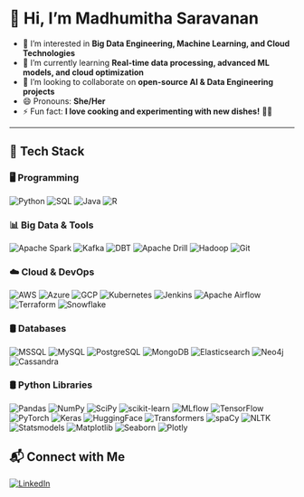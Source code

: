 # 👋 Hi, I’m Madhumitha Saravanan

- 👀 I’m interested in **Big Data Engineering, Machine Learning, and Cloud Technologies**  
- 🌱 I’m currently learning **Real-time data processing, advanced ML models, and cloud optimization**  
- 💞️ I’m looking to collaborate on **open-source AI & Data Engineering projects**  
- 😄 Pronouns: **She/Her**  
- ⚡ Fun fact: **I love cooking and experimenting with new dishes!** 🍳🔥  

---

## 🎯 **Tech Stack**

### **🖥 Programming**
![Python](https://img.shields.io/badge/Python-007ACC?style=for-the-badge&logo=python&logoColor=white)
![SQL](https://img.shields.io/badge/SQL-007ACC?style=for-the-badge&logo=microsoftsqlserver&logoColor=white)
![Java](https://img.shields.io/badge/Java-007ACC?style=for-the-badge&logo=openjdk&logoColor=white)
![R](https://img.shields.io/badge/R-007ACC?style=for-the-badge&logo=r&logoColor=white)

### **📊 Big Data & Tools**
![Apache Spark](https://img.shields.io/badge/Apache%20Spark-007ACC?style=for-the-badge&logo=apachespark&logoColor=white)
![Kafka](https://img.shields.io/badge/Kafka-007ACC?style=for-the-badge&logo=apachekafka&logoColor=white)
![DBT](https://img.shields.io/badge/DBT-007ACC?style=for-the-badge&logo=dbt&logoColor=white)
![Apache Drill](https://img.shields.io/badge/Apache%20Drill-007ACC?style=for-the-badge)
![Hadoop](https://img.shields.io/badge/Hadoop-007ACC?style=for-the-badge&logo=apachehadoop&logoColor=white)
![Git](https://img.shields.io/badge/Git-007ACC?style=for-the-badge&logo=git&logoColor=white)

### **☁️ Cloud & DevOps**
![AWS](https://img.shields.io/badge/AWS-007ACC?style=for-the-badge&logo=amazonaws&logoColor=white)
![Azure](https://img.shields.io/badge/Azure-007ACC?style=for-the-badge&logo=microsoftazure&logoColor=white)
![GCP](https://img.shields.io/badge/GCP-007ACC?style=for-the-badge&logo=googlecloud&logoColor=white)
![Kubernetes](https://img.shields.io/badge/Kubernetes-007ACC?style=for-the-badge&logo=kubernetes&logoColor=white)
![Jenkins](https://img.shields.io/badge/Jenkins-007ACC?style=for-the-badge&logo=jenkins&logoColor=white)
![Apache Airflow](https://img.shields.io/badge/Apache%20Airflow-007ACC?style=for-the-badge&logo=apacheairflow&logoColor=white)
![Terraform](https://img.shields.io/badge/Terraform-007ACC?style=for-the-badge&logo=terraform&logoColor=white)
![Snowflake](https://img.shields.io/badge/Snowflake-007ACC?style=for-the-badge&logo=snowflake&logoColor=white)

### **🛢 Databases**
![MSSQL](https://img.shields.io/badge/MSSQL-007ACC?style=for-the-badge&logo=microsoftsqlserver&logoColor=white)
![MySQL](https://img.shields.io/badge/MySQL-007ACC?style=for-the-badge&logo=mysql&logoColor=white)
![PostgreSQL](https://img.shields.io/badge/PostgreSQL-007ACC?style=for-the-badge&logo=postgresql&logoColor=white)
![MongoDB](https://img.shields.io/badge/MongoDB-007ACC?style=for-the-badge&logo=mongodb&logoColor=white)
![Elasticsearch](https://img.shields.io/badge/Elasticsearch-007ACC?style=for-the-badge&logo=elasticsearch&logoColor=white)
![Neo4j](https://img.shields.io/badge/Neo4j-007ACC?style=for-the-badge&logo=neo4j&logoColor=white)
![Cassandra](https://img.shields.io/badge/Cassandra-007ACC?style=for-the-badge&logo=apachecassandra&logoColor=white)

### **🛢 Python Libraries**
![Pandas](https://img.shields.io/badge/Pandas-007ACC?style=for-the-badge&logo=pandas&logoColor=white)
![NumPy](https://img.shields.io/badge/NumPy-007ACC?style=for-the-badge&logo=numpy&logoColor=white)
![SciPy](https://img.shields.io/badge/SciPy-007ACC?style=for-the-badge&logo=scipy&logoColor=white)
![scikit-learn](https://img.shields.io/badge/Scikit--Learn-007ACC?style=for-the-badge&logo=scikit-learn&logoColor=white)
![MLflow](https://img.shields.io/badge/MLflow-007ACC?style=for-the-badge&logo=mlflow&logoColor=white)
![TensorFlow](https://img.shields.io/badge/TensorFlow-007ACC?style=for-the-badge&logo=tensorflow&logoColor=white)
![PyTorch](https://img.shields.io/badge/PyTorch-007ACC?style=for-the-badge&logo=pytorch&logoColor=white)
![Keras](https://img.shields.io/badge/Keras-007ACC?style=for-the-badge&logo=keras&logoColor=white)
![HuggingFace](https://img.shields.io/badge/HuggingFace-007ACC?style=for-the-badge&logo=huggingface&logoColor=white)
![Transformers](https://img.shields.io/badge/Transformers-007ACC?style=for-the-badge&logo=huggingface&logoColor=white)
![spaCy](https://img.shields.io/badge/spaCy-007ACC?style=for-the-badge&logo=spacy&logoColor=white)
![NLTK](https://img.shields.io/badge/NLTK-007ACC?style=for-the-badge&logo=nltk&logoColor=white)
![Statsmodels](https://img.shields.io/badge/Statsmodels-007ACC?style=for-the-badge&logo=statsmodels&logoColor=white)
![Matplotlib](https://img.shields.io/badge/Matplotlib-007ACC?style=for-the-badge&logo=matplotlib&logoColor=white)
![Seaborn](https://img.shields.io/badge/Seaborn-007ACC?style=for-the-badge&logo=seaborn&logoColor=white)
![Plotly](https://img.shields.io/badge/Plotly-007ACC?style=for-the-badge&logo=plotly&logoColor=white)



## 📬 **Connect with Me**
[![LinkedIn](https://img.shields.io/badge/LinkedIn-Madhumitha%20Saravanan-007ACC?style=for-the-badge&logo=linkedin&logoColor=white)](https://www.linkedin.com/in/mithasaravanan7/)  
